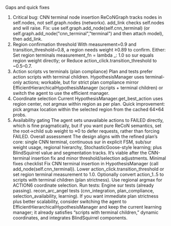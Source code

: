 Gaps and quick fixes
1) Critical bug: CNN terminal node insertion
ReCoNGraph tracks nodes in self.nodes, not self.graph.nodes (networkx). add_link checks self.nodes and will raise.
Fix: use self.graph.add_node(self.cnn_terminal) (or self.graph.add_node("cnn_terminal","terminal") and then attach model), then add_link.
2) Region confirmation threshold
With measurement=0.9 and transition_threshold=0.8, a region needs weight ≥0.89 to confirm. Either:
Set region terminals measurement_fn = lambda _: 1.0 so sur equals region weight directly; or
Reduce action_click.transition_threshold to ~0.5–0.7.
3) Action scripts vs terminals (plan compliance)
Plan and tests prefer action scripts with terminal children. HypothesisManager uses terminal-only actions; workable, but for strict plan compliance mirror EfficientHierarchicalHypothesisManager (scripts + terminal children) or switch the agent to use the efficient manager.
4) Coordinate selection
Current HypothesisManager.get_best_action uses region center, not argmax within region as per plan. Quick improvement: pick argmax location within the selected region from the cached 64×64 probs.
5) Availability gating
The agent sets unavailable actions to FAILED directly, which is fine pragmatically, but if you want pure ReCoN semantics, set the root→child sub weight to ≈0 to defer requests, rather than forcing FAILED.
Overall assessment
The design aligns with the refined plan’s core: single CNN terminal, continuous sur in explicit FSM, sub/sur weight usage, regional hierarchy, StochasticGoose-style learning; plus BlindSquirrel value and segmentation tracks. It’s viable after the CNN-terminal insertion fix and minor threshold/selection adjustments.
Minimal fixes checklist
Fix CNN terminal insertion in HypothesisManager (call add_node(self.cnn_terminal)).
Lower action_click.transition_threshold or set region terminal measurement to 1.0.
Optionally convert action_1..5 to scripts with terminal children (plan strictness).
Use regional argmax for ACTION6 coordinate selection.
Run tests:
Engine sur tests (already passing).
recon_arc_angel tests (cnn_integration, plan_compliance, selection_availability, learning).
If you want immediate plan strictness plus better scalability, consider switching the agent to EfficientHierarchicalHypothesisManager and keep the current learning manager; it already satisfies “scripts with terminal children,” dynamic coordinates, and integrates BlindSquirrel components.